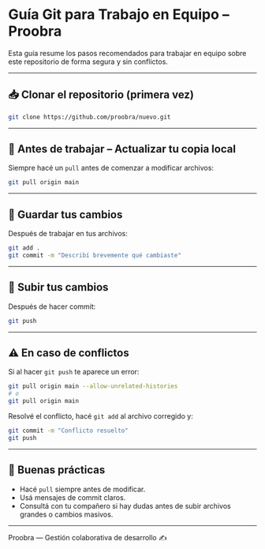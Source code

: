 # Guía Git para Trabajo en Equipo – Proobra

Esta guía resume los pasos recomendados para trabajar en equipo sobre este repositorio de forma segura y sin conflictos.

---

## 📥 Clonar el repositorio (primera vez)

```bash
git clone https://github.com/proobra/nuevo.git
```

---

## 🔄 Antes de trabajar – Actualizar tu copia local

Siempre hacé un `pull` antes de comenzar a modificar archivos:

```bash
git pull origin main
```

---

## 💾 Guardar tus cambios

Después de trabajar en tus archivos:

```bash
git add .
git commit -m "Describí brevemente qué cambiaste"
```

---

## 🚀 Subir tus cambios

Después de hacer commit:

```bash
git push
```

---

## ⚠️ En caso de conflictos

Si al hacer `git push` te aparece un error:

```bash
git pull origin main --allow-unrelated-histories
# o
git pull origin main
```

Resolvé el conflicto, hacé `git add` al archivo corregido y:

```bash
git commit -m "Conflicto resuelto"
git push
```

---

## 📌 Buenas prácticas

- Hacé `pull` siempre antes de modificar.
- Usá mensajes de commit claros.
- Consultá con tu compañero si hay dudas antes de subir archivos grandes o cambios masivos.

---

Proobra — Gestión colaborativa de desarrollo ✍️